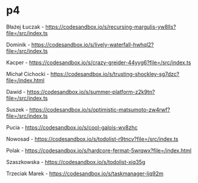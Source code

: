 # p4
Błażej Łuczak - https://codesandbox.io/s/recursing-margulis-yw8lls?file=/src/index.ts

Dominik - https://codesandbox.io/s/lively-waterfall-hwhql2?file=/src/index.ts

Kacper - https://codesandbox.io/s/crazy-greider-44yyg6?file=/src/index.ts

Michał Cichocki - https://codesandbox.io/s/trusting-shockley-sg7dzc?file=/index.html

Dawid - https://codesandbox.io/s/summer-platform-z2k9tn?file=/src/index.ts

Suszek - https://codesandbox.io/s/optimistic-matsumoto-zw4rwf?file=/src/index.ts

Pucia - https://codesandbox.io/s/cool-galois-wv8zhc

Nowosad - https://codesandbox.io/s/todolist-r9tncv?file=/src/index.ts

Polak - https://codesandbox.io/s/hardcore-fermat-5wrqwx?file=/index.html

Szaszkowska - https://codesandbox.io/s/todolist-xjq35g

Trzeciak Marek - https://codesandbox.io/s/taskmanager-ljq92m
